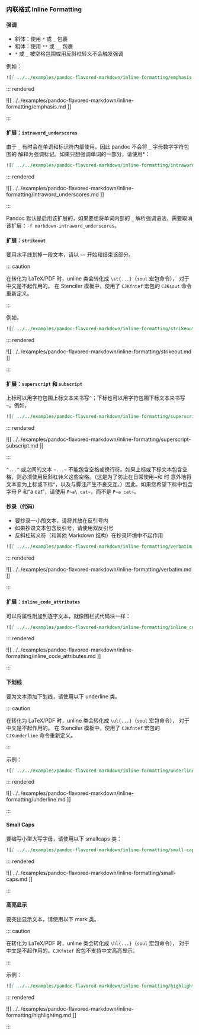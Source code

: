 ### 内联格式 Inline Formatting

#### 强调

- 斜体：使用 `*` 或 `_` 包裹
- 粗体：使用 `**` 或 `__` 包裹
- `*` 或 `_` 被空格包围或用反斜杠转义不会触发强调

例如：

```markdown
![[ ../../examples/pandoc-flavored-markdown/inline-formatting/emphasis.md ]]
```

::: rendered

![[ ../../examples/pandoc-flavored-markdown/inline-formatting/emphasis.md ]]

:::


#### 扩展：`intraword_underscores`

由于 `_` 有时会在单词和标识符内部使用，因此 pandoc 不会将 `_` 字母数字字符包围的 解释为强调标记。如果只想强调单词的一部分，请使用*：

```markdown
![[ ../../examples/pandoc-flavored-markdown/inline-formatting/intraword_underscores.md ]]
```

::: rendered

![[ ../../examples/pandoc-flavored-markdown/inline-formatting/intraword_underscores.md ]]

:::

Pandoc 默认是启用该扩展的，如果要想将单词内部的 `_` 解析强调语法，需要取消该扩展：`-f markdown-intraword_underscores`。

#### 扩展：`strikeout`

要用水平线划掉一段文本，请以 `~~` 开始和结束该部分。

::: caution

在转化为 LaTeX/PDF 时，unline 类会转化成 `\st{...}`（`soul` 宏包命令）， 对于中文是不起作用的。 在 Stenciler 模板中，使用了 `CJKfntef` 宏包的 `CJKsout` 命令重新定义。

:::

例如，

```markdown
![[ ../../examples/pandoc-flavored-markdown/inline-formatting/strikeout.md ]]
```

::: rendered

![[ ../../examples/pandoc-flavored-markdown/inline-formatting/strikeout.md ]]

:::

#### 扩展：`superscript` 和 `subscript`

上标可以用字符包围上标文本来书写`^`；下标也可以用字符包围下标文本来书写`~`。例如，


```markdown
![[ ../../examples/pandoc-flavored-markdown/inline-formatting/superscript-subscript.md ]]
```

::: rendered

![[ ../../examples/pandoc-flavored-markdown/inline-formatting/superscript-subscript.md ]]

:::

`^...^` 或之间的文本 `~...~` 不能包含空格或换行符。如果上标或下标文本包含空格，则必须使用反斜杠转义这些空格。（这是为了防止在日常使用~和 时 意外地将文本变为上标或下标^，以及与脚注产生不良交互。）因此，如果您希望下标中包含字母 P 和“a cat”，请使用 `P~a\ cat~`，而不是 `P~a cat~`。

#### 抄录（代码）

- 要抄录一小段文本，请将其放在反引号内
- 如果抄录文本包含反引号，请使用双反引号
- 反斜杠转义符（和其他 Markdown 结构）在抄录环境中不起作用

```markdown
![[ ../../examples/pandoc-flavored-markdown/inline-formatting/verbatim.md ]]
```

::: rendered

![[ ../../examples/pandoc-flavored-markdown/inline-formatting/verbatim.md ]]

:::

#### 扩展：`inline_code_attributes`

可以将属性附加到逐字文本，就像围栏式代码块一样：

```markdown
![[ ../../examples/pandoc-flavored-markdown/inline-formatting/inline_code_attributes.md ]]
```

::: rendered

![[ ../../examples/pandoc-flavored-markdown/inline-formatting/inline_code_attributes.md ]]

:::

#### 下划线

要为文本添加下划线，请使用以下 underline 类。

::: caution

在转化为 LaTeX/PDF 时，unline 类会转化成 `\ul{...}`（`soul` 宏包命令）， 对于中文是不起作用的。 在 Stenciler 模板中，使用了 `CJKfntef` 宏包的 `CJKunderline` 命令重新定义。

:::

示例：

```markdown
![[ ../../examples/pandoc-flavored-markdown/inline-formatting/underline.md ]]
```

::: rendered

![[ ../../examples/pandoc-flavored-markdown/inline-formatting/underline.md ]]

:::

#### Small Caps

要编写小型大写字母，请使用以下 smallcaps 类：

```markdown
![[ ../../examples/pandoc-flavored-markdown/inline-formatting/small-caps.md ]]
```

::: rendered

![[ ../../examples/pandoc-flavored-markdown/inline-formatting/small-caps.md ]]

:::

#### 高亮显示

要突出显示文本，请使用以下 mark 类。

::: caution

在转化为 LaTeX/PDF 时，unline 类会转化成 `\hl{...}`（`soul` 宏包命令）， 对于中文是不起作用的。`CJKfntef` 宏包不支持中文高亮显示。

:::

示例：

```markdown
![[ ../../examples/pandoc-flavored-markdown/inline-formatting/highlighting.md ]]
```

::: rendered

![[ ../../examples/pandoc-flavored-markdown/inline-formatting/highlighting.md ]]

:::